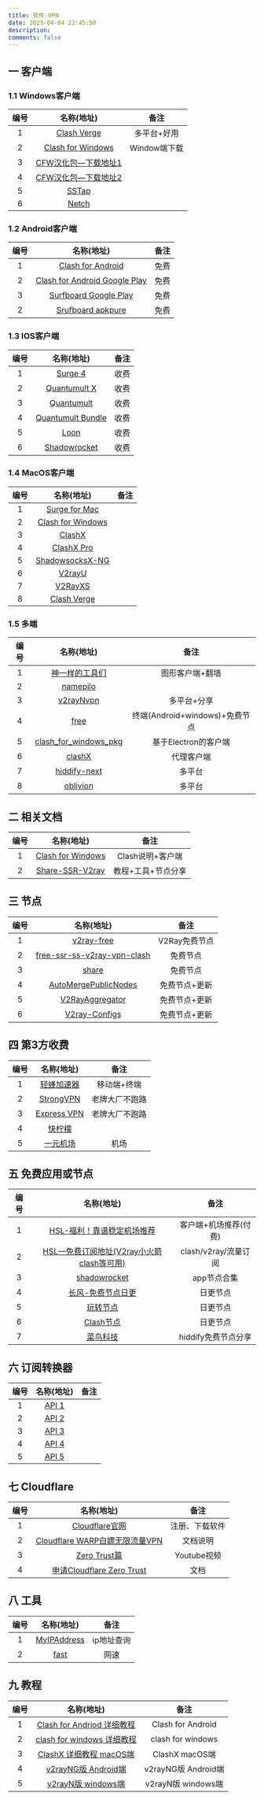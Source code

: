 ```yaml
---
title: 软件-VPN
date: 2023-04-04 22:45:50
description: 
comments: false
---
```

## 一 客户端

### 1.1 Windows客户端

| 编号 |                          名称(地址)                          |     备注     |
| :--: | :----------------------------------------------------------: | :----------: |
|  1   |          [Clash Verge](https://en.clashverge.org/)           | 多平台+好用  |
|  2   | [Clash for Windows](https://github.com/Fndroid/clash_for_windows_pkg/releases) | Window端下载 |
|  3   | [CFW汉化包—下载地址1](https://github.com/HoldOnBro/LocalizeCFW/releases) |              |
|  4   | [CFW汉化包—下载地址2](https://github.com/BoyceLig/Clash_Chinese_Patch/releases) |              |
|  5   |       [SSTap](https://github.com/FQrabbit/SSTap-Rule)        |              |
|  6   |      [Netch](https://github.com/netchx/netch/releases)       |              |

### 1.2 Android客户端

| 编号 |                          名称(地址)                          | 备注 |
| :--: | :----------------------------------------------------------: | :--: |
|  1   | [Clash for Android](https://github.com/Kr328/ClashForAndroid/releases) | 免费 |
|  2   | [Clash for Android Google Play](https://play.google.com/store/apps/details?id=com.github.kr328.clash) | 免费 |
|  3   | [Surfboard Google Play](https://play.google.com/store/apps/details?id=com.getsurfboard) | 免费 |
|  2   | [Srufboard apkpure](https://apkpure.com/surfboard/com.getsurfboard) | 免费 |

### 1.3 IOS客户端

| 编号 |                          名称(地址)                          | 备注 |
| :--: | :----------------------------------------------------------: | :--: |
|  1   |    [Surge 4](https://apps.apple.com/us/app/id1442620678)     | 收费 |
|  2   | [Quantumult X](https://apps.apple.com/us/app/quantumult-x/id1443988620) | 收费 |
|  3   | [Quantumult](https://apps.apple.com/us/app/quantumult/id1252015438) | 收费 |
|  4   | [Quantumult Bundle](https://apps.apple.com/us/app-bundle/quantumult-x-upgrade/id1482985563) | 收费 |
|  5   |   [Loon](https://apps.apple.com/us/app/loon/id1373567447)    | 收费 |
|  6   | [Shadowrocket](https://apps.apple.com/us/app/shadowrocket/id932747118) | 收费 |

### 1.4 MacOS客户端

| 编号 |                          名称(地址)                          | 备注 |
| :--: | :----------------------------------------------------------: | :--: |
|  1   |            [Surge for Mac](https://nssurge.com/)             |      |
|  2   | [Clash for Windows](https://github.com/Fndroid/clash_for_windows_pkg/releases) |      |
|  3   |   [ClashX](https://github.com/yichengchen/clashX/releases)   |      |
|  4   | [ClashX Pro](https://install.appcenter.ms/users/clashx/apps/clashx-pro/distribution_groups/public) |      |
|  5   | [ShadowsocksX-NG](https://github.com/shadowsocks/ShadowsocksX-NG/releases) |      |
|  6   |      [V2rayU](https://github.com/yanue/V2rayU/releases)      |      |
|  7   |     [V2RayXS](https://github.com/tzmax/V2RayXS/releases)     |      |
|  8   | [Clash Verge](https://github.com/zzzgydi/clash-verge/releases) |      |

### 1.5 多端

| 编号 |                          名称(地址)                          |              备注              |
| :--: | :----------------------------------------------------------: | :----------------------------: |
|  1   |  [神一样的工具们](https://www.v2ray.com/awesome/tools.html)  |        图形客户端+翻墙         |
|  2   |          [namepilo](https://namepilo.com/index.php)          |                                |
|  3   |    [v2rayNvpn](https://github.com/githubvpn007/v2rayNvpn)    |          多平台+分享           |
|  4   |            [free](https://github.com/freefq/free)            | 终端(Android+windows)+免费节点 |
|  5   | [clash_for_windows_pkg](https://github.com/Fndroid/clash_for_windows_pkg) |      基于Electron的客户端      |
|  6   |       [clashX](https://github.com/yichengchen/clashX)        |           代理客户端           |
|  7   |   [hiddify-next](https://github.com/hiddify/hiddify-next)    |             多平台             |
|  8   |          [oblivion](https://github.com/bepass-org)           |             多平台             |

## 二 相关文档

| 编号 |                          名称(地址)                          |        备注        |
| :--: | :----------------------------------------------------------: | :----------------: |
|  1   |      [Clash for Windows](https://docs.cfw.lbyczf.com/)       |  Clash说明+客户端  |
|  2   | [Share-SSR-V2ray](https://github.com/selierlin/Share-SSR-V2ray) | 教程+工具+节点分享 |

## 三 节点

| 编号 |                          名称(地址)                          |     备注      |
| :--: | :----------------------------------------------------------: | :-----------: |
|  1   |   [v2ray-free](https://github.com/v2ray-links/v2ray-free)    | V2Ray免费节点 |
|  2   | [free-ssr-ss-v2ray-vpn-clash](https://github.com/xrayfree/free-ssr-ss-v2ray-vpn-clash) |   免费节点    |
|  3   |         [share](https://github.com/mianfeifq/share)          |   免费节点    |
|  4   | [AutoMergePublicNodes](https://github.com/chengaopan/AutoMergePublicNodes) | 免费节点+更新 |
|  5   | [V2RayAggregator](https://github.com/mahdibland/V2RayAggregator) | 免费节点+更新 |
|  6   | [V2ray-Configs](https://github.com/barry-far/V2ray-Configs)  | 免费节点+更新 |

## 四 第3方收费

| 编号 |                          名称(地址)                          |      备注      |
| :--: | :----------------------------------------------------------: | :------------: |
|  1   |               [ 轻蜂加速器](https://qfacc.cn/)               |  移动端+终端   |
|  2   |             [StrongVPN](https://strongvpn.com/)              | 老牌大厂不跑路 |
|  3   |          [Express VPN](https://www.expressvpn.com/)          | 老牌大厂不跑路 |
|  4   |        [快柠檬](https://knmvb.site/s/mac108/qnijgry)         |                |
|  5   | [一元机场](https://xn--4gq62f52gdss.com/#/register?code=qoq1kwab) |      机场      |

## 五 免费应用或节点

| 编号 |                          名称(地址)                          |         备注          |
| :--: | :----------------------------------------------------------: | :-------------------: |
|  1   | [HSL-福利！靠谱稳定机场推荐](https://haoshangle.com/?p=1749) | 客户端+机场推荐(付费) |
|  2   | [HSL—免费订阅地址(V2ray小火箭clash等可用)](https://haoshangle.com/?p=16) | clash/v2ray/流量订阅  |
|  3   |      [shadowrocket](https://shadowrocket.v2cross.com/)       |      app节点合集      |
|  4   | [长风-免费节点日更](https://www.cfmem.com/search/label/free) |       日更节点        |
|  5   |           [玩转节点](https://www.wanzhuanmi.com/)            |       日更节点        |
|  6   |            [Clash节点](https://clashgithub.com/)             |       日更节点        |
|  7   | [菜鸟科技](https://cainiaokeji.blogspot.com/2024/06/hiddify.html) |  hiddify免费节点分享  |

## 六 订阅转换器

| 编号 |              名称(地址)               | 备注 |
| :--: | :-----------------------------------: | :--: |
|  1   |    [API 1](https://sub.xeton.dev/)    |      |
|  2   |  [API 2](https://sub-web.wcc.best/)   |      |
|  3   | [API 3](https://api.nameless13.com/)  |      |
|  4   |      [API 4](https://agwa.page/)      |      |
|  5   | [API 5](https://acl4ssr.netlify.app/) |      |

## 七 Cloudflare

| 编号 |                          名称(地址)                          |      备注      |
| :--: | :----------------------------------------------------------: | :------------: |
|  1   |            [Cloudflare官网](dash.cloudflare.com)             | 注册、下载软件 |
|  2   | [Cloudflare WARP白嫖无限流量VPN](https://www.techxiaofei.com/post/vpn/warp/) |    文档说明    |
|  3   | [Zero Trust篇](https://www.youtube.com/watch?v=dkUMb60KIFw)  |  Youtube视频   |
|  4   | [申请Cloudflare Zero Trust](https://www.smallstep.one/article/cloudflare-1) |      文档      |

## 八 工具

| 编号 |                  名称(地址)                   |    备注    |
| :--: | :-------------------------------------------: | :--------: |
|  1   | [MyIPAddress](https://whatismyipaddress.com/) | ip地址查询 |
|  2   |           [fast](https://fast.com/)           |    网速    |

## 九 教程

| 编号 |                          名称(地址)                          |        备注         |
| :--: | :----------------------------------------------------------: | :-----------------: |
|  1   | [Clash for Andriod 详细教程](https://www.v2rayfree.eu.org/post/clash-for-android-tutorial/) |  Clash for Android  |
|  2   | [clash for windows 详细教程](https://www.v2rayfree.eu.org/post/clash-for-windows-tutorial/) |  clash for windows  |
|  3   | [ClashX 详细教程 macOS端](https://www.v2rayfree.eu.org/post/clash-for-mac-tutorial/) |   ClashX  macOS端   |
|  4   | [v2rayNG版 Android端](https://www.v2rayfree.eu.org/post/v2rayNg-tutorial/) | v2rayNG版 Android端 |
|  5   | [v2rayN版 windows端](https://www.v2rayfree.eu.org/post/v2rayN-tutorial/) | v2rayN版 windows端  |

